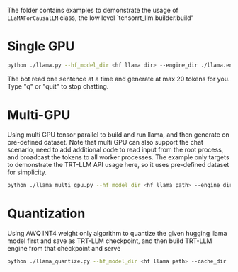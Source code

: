 The folder contains examples to demonstrate the usage of `LLaMAForCausalLM` class, the low level `tensorrt_llm.builder.build"

# Single GPU
```bash
python ./llama.py --hf_model_dir <hf llama dir> --engine_dir ./llama.engine
```

The bot read one sentence at a time and generate at max 20 tokens for you.
Type "q" or "quit" to stop chatting.


# Multi-GPU

Using multi GPU tensor parallel to build and run llama, and then generate on pre-defined dataset.
Note that multi GPU can also support the chat scenario, need to add additional code to read input from the root process, and broadcast the tokens to all worker processes.
The example only targets to demonstrate the TRT-LLM API usage here, so it uses pre-defined dataset for simplicity.

```bash
python ./llama_multi_gpu.py --hf_model_dir <hf llama path> --engine_dir ./llama.engine.tp2 -c --tp_size 2
```

# Quantization
Using AWQ INT4 weight only algorithm to quantize the given hugging llama model first and save as TRT-LLM checkpoint, and then build TRT-LLM engine from that checkpoint and serve

```bash
python ./llama_quantize.py --hf_model_dir <hf llama path> --cache_dir ./llama.awq/ -c
```
